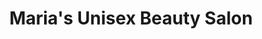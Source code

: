 ---
title: "Maria's Unisex Beauty Salon"
url: /camden/marias-unisex-beauty-salon/
shop: hairdresser
---